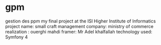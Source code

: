 # gpm
gestion des ppm
my final project at the ISI Higher Institute of Informatics 
project name: small craft management
company: ministry of commerce 
realization : ouerghi mahdi
framer: Mr Adel khalfallah
technology used: Symfony 4 

